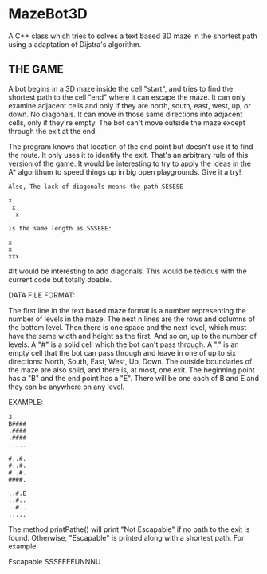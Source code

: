 MazeBot3D
=========

A C++ class which tries to solves a text based 3D maze in the shortest path using a adaptation of Dijstra's algorithm.

THE GAME
--------

A bot begins in a 3D maze inside the cell "start", and tries to find the shortest path to the cell "end" where it can escape the maze. It can only examine adjacent cells and only if they are north, south, east, west, up, or down. No diagonals. It can move in those same directions into adjacent cells, only if they're empty. The bot can't move outside the maze except through the exit at the end.

The program knows that location of the end point but doesn't use it to find the route. It only uses it to identify the exit. That's an arbitrary rule of this version of the game. It would be interesting to try to apply the ideas in the A* algorithum to speed things up in big open playgrounds. Give it a try!

    Also, The lack of diagonals means the path SESESE 

    x
     x
      x

    is the same length as SSSEEE: 

    x
    x
    xxx

#It would be interesting to add diagonals. This would be tedious with the current code but totally doable. 


DATA FILE FORMAT:

The first line in the text based maze format is a number representing the number of levels in the maze. The next n lines are the rows and columns of the bottom level. Then there is one space and the next level, which must have the same width and height as the first. And so on, up to the number of levels. A "#" is a solid cell which the bot can't pass through. A "." is an empty cell that the bot can pass through and leave in one of up to six directions: North, South, East, West, Up, Down. The outside boundaries of the maze are also solid, and there is, at most, one exit. The beginning point has a "B" and the end point has a "E". There will be one each of B and E and they can be anywhere on any level.


EXAMPLE:

    3
    B####
    .####
    .####
    .....

    #..#.
    #..#.
    #..#.
    ####.

    ..#.E
    ..#..
    ..#..
    .....


The method printPathe() will print "Not Escapable" if no path to the exit is found. Otherwise, "Escapable" is printed along with a shortest path. For example:

Escapable SSSEEEEUNNNU


